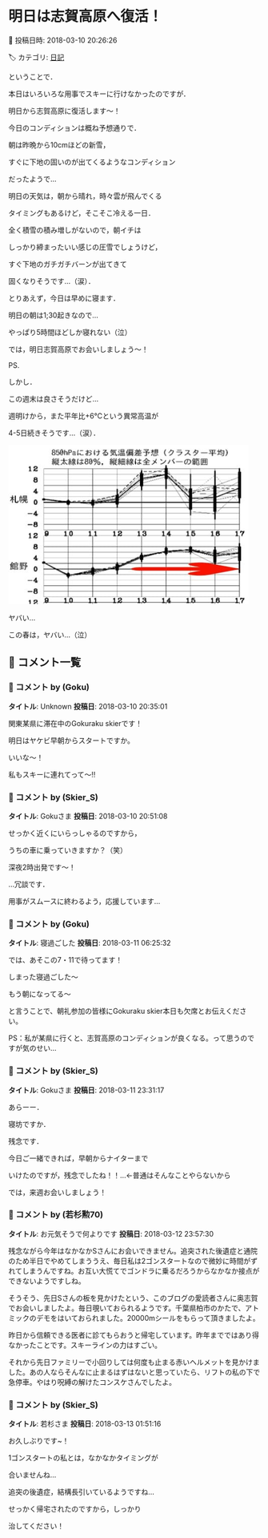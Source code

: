 # 明日は志賀高原へ復活！

📅 投稿日時: 2018-03-10 20:26:26

🏷️ カテゴリ: [日記](cc4b5682fb7b8b144980957a978653fb0.md)

ということで．


本日はいろいろな用事でスキーに行けなかったのですが．


明日から志賀高原に復活します～！





今日のコンディションは概ね予想通りで．


朝は昨晩から10cmほどの新雪，


すぐに下地の固いのが出てくるようなコンディション


だったようで…





明日の天気は，朝から晴れ，時々雲が飛んでくる


タイミングもあるけど，そこそこ冷える一日．


全く積雪の積み増しがないので，朝イチは


しっかり締まったいい感じの圧雪でしょうけど，


すぐ下地のガチガチバーンが出てきて


固くなりそうです…（涙）．





とりあえず，今日は早めに寝ます．


明日の朝は1;30起きなので…


やっぱり5時間ほどしか寝れない（泣）





では，明日志賀高原でお会いしましょう～！





PS.


しかし．


この週末は良さそうだけど…


週明けから，また平年比+6℃という異常高温が


4-5日続きそうです…（涙）．




![ff00e92a6bf0bbb9fe1476f4b1b0c7aa.jpg](images/ff00e92a6bf0bbb9fe1476f4b1b0c7aa.jpg)




ヤバい…


この春は，ヤバい…（泣）

## 💬 コメント一覧

### 💬 コメント by (Goku)
**タイトル**: Unknown
**投稿日**: 2018-03-10 20:35:01

関東某県に滞在中のGokuraku skierです！

明日はヤケビ早朝からスタートですか。

いいな～！

私もスキーに連れてって～‼

### 💬 コメント by (Skier_S)
**タイトル**: Gokuさま
**投稿日**: 2018-03-10 20:51:08

せっかく近くにいらっしゃるのですから，

うちの車に乗っていきますか？（笑）

深夜2時出発です～！

…冗談です．

用事がスムースに終わるよう，応援しています…

### 💬 コメント by (Goku)
**タイトル**: 寝過ごした
**投稿日**: 2018-03-11 06:25:32

では、あそこの7・11で待ってます！



しまった寝過ごした～

もう朝になってる～

と言うことで、朝礼参加の皆様にGokuraku skier本日も欠席とお伝えください。



PS：私が某県に行くと、志賀高原のコンディションが良くなる。って思うのですが気のせい…

### 💬 コメント by (Skier_S)
**タイトル**: Gokuさま
**投稿日**: 2018-03-11 23:31:17

あらーー．

寝坊ですか．

残念です．

今日ご一緒できれば，早朝からナイターまで

いけたのですが，残念でしたね！！…←普通はそんなことやらないから



では，来週お会いしましょう！

### 💬 コメント by (若杉勲70)
**タイトル**: お元気そうで何よりです
**投稿日**: 2018-03-12 23:57:30

残念ながら今年はなかなかSさんにお会いできません。追突された後遺症と通院のため半日でやめてしまううえ、毎日私は2ゴンスタートなので微妙に時間がずれてしまうんですね。お互い大慌てでゴンドラに乗るだろうからなかなか接点ができないようですしね。

そうそう、先日Sさんの板を見かけたという、このブログの愛読者さんに奥志賀でお会いしましたよ。毎日覗いておられるようです。千葉県柏市のかたで、アトミックのデモをはいておられました。20000mシールをもらって頂きましたよ。

昨日から信頼できる医者に診てもらおうと帰宅しています。昨年までではあり得なかったことです。スキーラインの力はすごい。

それから先日ファミリーで小回りしては何度も止まる赤いヘルメットを見かけました。あの人ならそんなに止まるはずはないと思っていたら、リフトの私の下で急停車。やはり呪縛の解けたコンスケさんでしたよ。

### 💬 コメント by (Skier_S)
**タイトル**: 若杉さま
**投稿日**: 2018-03-13 01:51:16

お久しぶりです~！

1ゴンスタートの私とは，なかなかタイミングが

合いませんね…



追突の後遺症，結構長引いているようですね…

せっかく帰宅されたのですから，しっかり

治してください！

